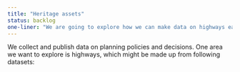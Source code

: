 ```yaml
---
title: "Heritage assets"
status: backlog
one-liner: "We are going to explore how we can make data on highways easier to find, use and trust."
---
```

We collect and publish data on planning policies and decisions. One area we want to explore is highways, which might be made up from following datasets:
